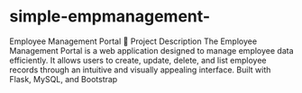 # simple-empmanagement-
Employee Management Portal 🏢 Project Description The Employee Management Portal is a web application designed to manage employee data efficiently. It allows users to create, update, delete, and list employee records through an intuitive and visually appealing interface. Built with Flask, MySQL, and Bootstrap
